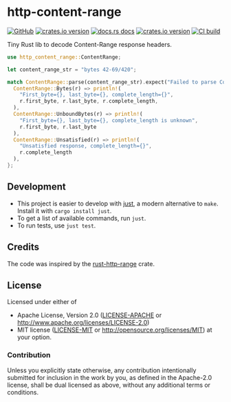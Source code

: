 # http-content-range

[![GitHub](https://img.shields.io/badge/github-nyurik/http--content--range-8da0cb?logo=github)](https://github.com/nyurik/http-content-range)
[![crates.io version](https://img.shields.io/crates/v/http-content-range.svg)](https://crates.io/crates/http-content-range)
[![docs.rs docs](https://docs.rs/http-content-range/badge.svg)](https://docs.rs/http-content-range)
[![crates.io version](https://img.shields.io/crates/l/http-content-range.svg)](https://github.com/nyurik/http-content-range/blob/main/LICENSE-APACHE)
[![CI build](https://github.com/nyurik/http-content-range/actions/workflows/ci.yml/badge.svg)](https://github.com/nyurik/http-content-range/actions)

Tiny Rust lib to decode Content-Range response headers.

```rust
use http_content_range::ContentRange;

let content_range_str = "bytes 42-69/420";

match ContentRange::parse(content_range_str).expect("Failed to parse Content-Range") {
  ContentRange::Bytes(r) => println!(
    "First_byte={}, last_byte={}, complete_length={}",
    r.first_byte, r.last_byte, r.complete_length,
  ),
  ContentRange::UnboundBytes(r) => println!(
    "First_byte={}, last_byte={}, complete_length is unknown",
    r.first_byte, r.last_byte
  ),
  ContentRange::Unsatisfied(r) => println!(
    "Unsatisfied response, complete_length={}",
    r.complete_length
  ),
};
```

## Development

* This project is easier to develop with [just](https://github.com/casey/just#readme), a modern alternative to `make`.
  Install it with `cargo install just`.
* To get a list of available commands, run `just`.
* To run tests, use `just test`.

## Credits

The code was inspired by the [rust-http-range](https://github.com/bancek/rust-http-range) crate.


## License

Licensed under either of

* Apache License, Version 2.0 ([LICENSE-APACHE](LICENSE-APACHE) or <http://www.apache.org/licenses/LICENSE-2.0>)
* MIT license ([LICENSE-MIT](LICENSE-MIT) or <http://opensource.org/licenses/MIT>)
  at your option.

### Contribution

Unless you explicitly state otherwise, any contribution intentionally
submitted for inclusion in the work by you, as defined in the
Apache-2.0 license, shall be dual licensed as above, without any
additional terms or conditions.
